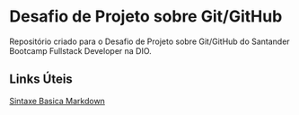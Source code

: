 # Desafio de Projeto sobre Git/GitHub
Repositório criado para o Desafio de Projeto sobre Git/GitHub do Santander Bootcamp Fullstack Developer na DIO.

## Links Úteis
[Sintaxe Basica Markdown](https://www.markdownguide.org/basic-syntax/)
